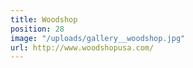```yaml
---
title: Woodshop
position: 28
image: "/uploads/gallery__woodshop.jpg"
url: http://www.woodshopusa.com/
---
```


